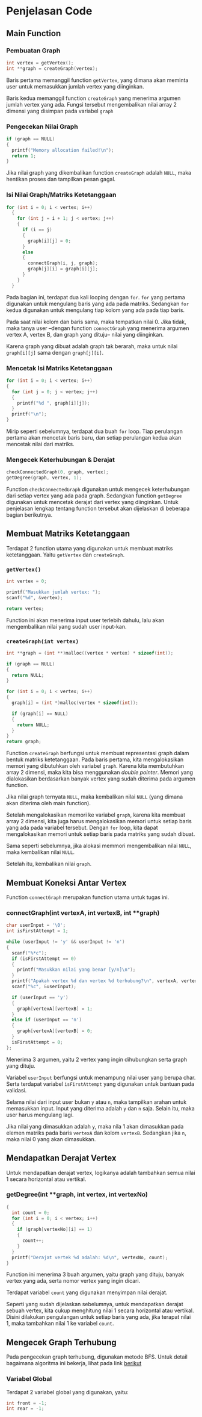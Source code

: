 # Penjelasan Code
## Main Function
### Pembuatan Graph
```c
int vertex = getVertex();
int **graph = createGraph(vertex);
```
Baris pertama memanggil function `getVertex`, yang dimana akan meminta user untuk memasukkan jumlah vertex yang diinginkan.

Baris kedua memanggil function `createGraph` yang menerima argumen jumlah vertex yang ada. Fungsi tersebut mengembalikan nilai array 2 dimensi yang disimpan pada variabel `graph`

### Pengecekan Nilai Graph
```c
if (graph == NULL)
{
  printf("Memory allocation failed!\n");
  return 1;
}
```
Jika nilai graph yang dikembalikan function `createGraph` adalah `NULL`, maka hentikan proses dan tampilkan pesan gagal.

### Isi Nilai Graph/Matriks Ketetanggaan
```c
for (int i = 0; i < vertex; i++)
  {
    for (int j = i + 1; j < vertex; j++)
    {
      if (i == j)
      {
        graph[i][j] = 0;
      }
      else
      {
        connectGraph(i, j, graph);
        graph[j][i] = graph[i][j];
      }
    }
  }
```
Pada bagian ini, terdapat dua kali looping dengan `for`. `for` yang pertama digunakan untuk mengulang baris yang ada pada matriks. Sedangkan `for` kedua digunakan untuk mengulang tiap kolom yang ada pada tiap baris.

Pada saat nilai kolom dan baris sama, maka tempatkan nilai 0. Jika tidak, maka tanya user –dengan function `connectGraph` yang menerima argumen vertex A, vertex B, dan graph yang dituju– nilai yang diinginkan.

Karena graph yang dibuat adalah graph tak berarah, maka untuk nilai `graph[i][j]` sama dengan `graph[j][i]`.

### Mencetak Isi Matriks Ketetanggaan
```c
for (int i = 0; i < vertex; i++)
{
  for (int j = 0; j < vertex; j++)
  {
    printf("%d ", graph[i][j]);
  }
  printf("\n");
}
```
Mirip seperti sebelumnya, terdapat dua buah `for` loop. Tiap perulangan pertama akan mencetak baris baru, dan setiap perulangan kedua akan mencetak nilai dari matriks.

### Mengecek Keterhubungan & Derajat
```c
checkConnectedGraph(0, graph, vertex);
getDegree(graph, vertex, 1);
```
Function `checkConnectedGraph` digunakan untuk mengecek keterhubungan dari setiap vertex yang ada pada graph. Sedangkan function `getDegree` digunakan untuk mencetak derajat dari vertex yang diinginkan. Untuk penjelasan lengkap tentang function tersebut akan dijelaskan di beberapa bagian berikutnya.

## Membuat Matriks Ketetanggaan
Terdapat 2 function utama yang digunakan untuk membuat matriks ketetanggaan. Yaitu `getVertex` dan `createGraph`.

### `getVertex()`
```c
int vertex = 0;

printf("Masukkan jumlah vertex: ");
scanf("%d", &vertex);

return vertex;
```
Function ini akan menerima input user terlebih dahulu, lalu akan mengembalikan nilai yang sudah user input-kan.
### `createGraph(int vertex)`
```c
int **graph = (int **)malloc((vertex * vertex) * sizeof(int));

if (graph == NULL)
{
  return NULL;
}

for (int i = 0; i < vertex; i++)
{
  graph[i] = (int *)malloc(vertex * sizeof(int));

  if (graph[i] == NULL)
  {
    return NULL;
  }
}
return graph;
```
Function `createGraph` berfungsi untuk membuat representasi graph dalam bentuk matriks ketetanggaan. Pada baris pertama, kita mengalokasikan memori yang dibutuhkan oleh variabel `graph`. Karena kita membutuhkan array 2 dimensi, maka kita bisa menggunakan *double pointer*. Memori yang dialokasikan berdasarkan banyak vertex yang sudah diterima pada argumen function.

Jika nilai graph ternyata `NULL`, maka kembalikan nilai `NULL` (yang dimana akan diterima oleh main function).

Setelah mengalokasikan memori ke variabel `graph`, karena kita membuat array 2 dimensi, kita juga harus mengalokasikan memori untuk setiap baris yang ada pada variabel tersebut. Dengan `for` loop, kita dapat mengalokasikan memori untuk setiap baris pada matriks yang sudah dibuat.

Sama seperti sebelumnya, jika alokasi memmori mengembalikan nilai `NULL`, maka kembalikan nilai `NULL`.

Setelah itu, kembalikan nilai `graph`.

## Membuat Koneksi Antar Vertex
Function `connectGraph` merupakan function utama untuk tugas ini.
### connectGraph(int vertexA, int vertexB, int **graph)
```c
char userInput = '\0';
int isFirstAttempt = 1;

while (userInput != 'y' && userInput != 'n')
{
  scanf("%*c");
  if (isFirstAttempt == 0)
  {
    printf("Masukkan nilai yang benar [y/n]\n");
  }
  printf("Apakah vertex %d dan vertex %d terhubung?\n", vertexA, vertexB);
  scanf("%c", &userInput);

  if (userInput == 'y')
  {
    graph[vertexA][vertexB] = 1;
  }
  else if (userInput == 'n')
  {
    graph[vertexA][vertexB] = 0;
  }
  isFirstAttempt = 0;
};
```
Menerima 3 argumen, yaitu 2 vertex yang ingin dihubungkan serta graph yang dituju.

Variabel `userInput` berfungsi untuk menampung nilai user yang berupa char. Serta terdapat variabel `isFirstAttempt` yang digunakan untuk bantuan pada validasi.

Selama nilai dari input user bukan `y` atau `n`, maka tampilkan arahan untuk memasukkan input. Input yang diterima adalah `y` dan `n` saja. Selain itu, maka user harus mengulang lagi.

Jika nilai yang dimasukkan adalah `y`, maka nila 1 akan dimasukkan pada elemen matriks pada baris `vertexA` dan kolom `vertexB`. Sedangkan jika `n`, maka nilai 0 yang akan dimasukkan.

## Mendapatkan Derajat Vertex
Untuk mendapatkan derajat vertex, logikanya adalah tambahkan semua nilai 1 secara horizontal atau vertikal.
### getDegree(int **graph, int vertex, int vertexNo)
```c
{
  int count = 0;
  for (int i = 0; i < vertex; i++)
  {
    if (graph[vertexNo][i] == 1)
    {
      count++;
    }
  }
  printf("Derajat vertek %d adalah: %d\n", vertexNo, count);
}
```
Function ini menerima 3 buah argumen, yaitu graph yang dituju, banyak vertex yang ada, serta nomor vertex yang ingin dicari.

Terdapat variabel `count` yang digunakan menyimpan nilai derajat.

Seperti yang sudah dijelaskan sebelumnya, untuk mendapatkan derajat sebuah vertex, kita cukup menghitung nilai 1 secara horizontal atau vertikal. Disini dilakukan pengulangan untuk setiap baris yang ada, jika terapat nilai 1, maka tambahkan nilai 1 ke variabel `count`.

## Mengecek Graph Terhubung
Pada pengecekan graph terhubung, digunakan metode BFS. Untuk detail bagaimana algoritma ini bekerja, lihat pada link [berikut](https://www.geeksforgeeks.org/c-program-for-breadth-first-search-or-bfs-for-a-graph/)

### Variabel Global
Terdapat 2 variabel global yang digunakan, yaitu:
```c
int front = -1;
int rear = -1;
```
